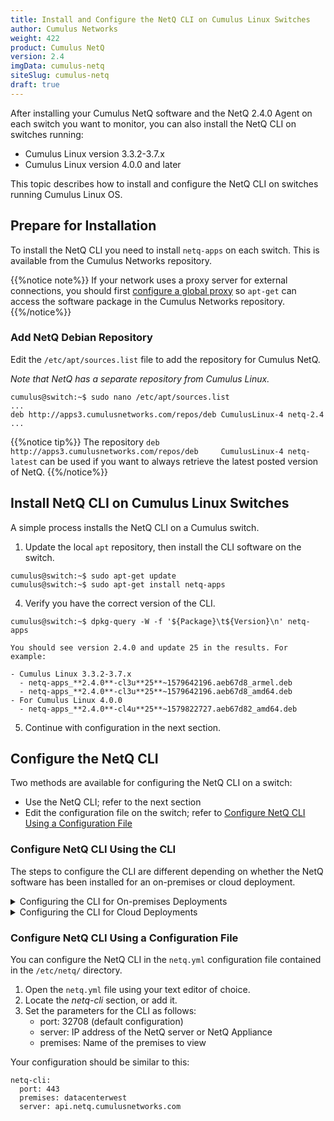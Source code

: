 ```yaml
---
title: Install and Configure the NetQ CLI on Cumulus Linux Switches
author: Cumulus Networks
weight: 422
product: Cumulus NetQ
version: 2.4
imgData: cumulus-netq
siteSlug: cumulus-netq
draft: true
---
```

After installing your Cumulus NetQ software and the NetQ 2.4.0 Agent on each switch you want to monitor, you can also install the NetQ CLI on switches running:

- Cumulus Linux version 3.3.2-3.7.x
- Cumulus Linux version 4.0.0 and later

This topic describes how to install and configure the NetQ CLI on switches running Cumulus Linux OS.

## Prepare for Installation

To install the NetQ CLI you need to install `netq-apps` on each switch. This is available from the Cumulus Networks repository.

{{%notice note%}}
If your network uses a proxy server for external connections, you should first [configure a global proxy](/cumulus-linux/System-Configuration/Configuring-a-Global-Proxy/) so `apt-get` can access the software package in the Cumulus Networks repository.
{{%/notice%}}

### Add NetQ Debian Repository

Edit the `/etc/apt/sources.list` file to add the repository for Cumulus NetQ.

*Note that NetQ has a separate repository from Cumulus Linux.*

```
cumulus@switch:~$ sudo nano /etc/apt/sources.list
...
deb http://apps3.cumulusnetworks.com/repos/deb CumulusLinux-4 netq-2.4
...
```

{{%notice tip%}}
The repository `deb http://apps3.cumulusnetworks.com/repos/deb     CumulusLinux-4 netq-latest` can be used if you want to always retrieve the latest posted version of NetQ.
{{%/notice%}}

## Install NetQ CLI on Cumulus Linux Switches

A simple process installs the NetQ CLI on a Cumulus switch.

1. Update the local `apt` repository, then install the CLI software on the switch.

```
cumulus@switch:~$ sudo apt-get update
cumulus@switch:~$ sudo apt-get install netq-apps
```

4. Verify you have the correct version of the CLI.

```
cumulus@switch:~$ dpkg-query -W -f '${Package}\t${Version}\n' netq-apps
```

    You should see version 2.4.0 and update 25 in the results. For example:

    - Cumulus Linux 3.3.2-3.7.x
      - netq-apps_**2.4.0**-cl3u**25**~1579642196.aeb67d8_armel.deb
      - netq-apps_**2.4.0**-cl3u**25**~1579642196.aeb67d8_amd64.deb
    - For Cumulus Linux 4.0.0
      - netq-apps_**2.4.0**-cl4u**25**~1579822727.aeb67d82_amd64.deb 

5. Continue with configuration in the next section.

## Configure the NetQ CLI

Two methods are available for configuring the NetQ CLI on a switch:

- Use the NetQ CLI; refer to the next section
- Edit the configuration file on the switch; refer to [Configure NetQ CLI Using a Configuration File](#configure-netq-cli-using-a-configuration-file)

### Configure NetQ CLI Using the CLI

The steps to configure the CLI are different depending on whether the NetQ software has been installed for an on-premises or cloud deployment.

<details><summary>Configuring the CLI for On-premises Deployments</summary>

Use the following command to configure the CLI:

```
netq config add cli server <text-gateway-dest> [vrf <text-vrf-name>] [port <text-gateway-port>]
```

Restart the CLI afterward to activate the configuration.

This example uses an IP address of 192.168.1.0 and the default port and VRF.

```
cumulus@switch:~$ sudo netq config add cli server 192.168.1.0
cumulus@switch:~$ sudo netq config restart cli
```

{{%notice tip%}}
If you have a server cluster deployed, use the IP address of the master server.
{{%/notice%}}

</details>
<details><summary>Configuring the CLI for Cloud Deployments</summary>
Use the following command to configure the CLI:

```
netq config add cli server <text-gateway-dest> [access-key <text-access-key> secret-key <text-secret-key> premises <text-premises-name> | cli-keys-file <text-key-file> premises <text-premises-name>] [vrf <text-vrf-name>] [port <text-gateway-port>]
```

Restart the CLI afterward to activate the configuration.

<details><summary>For Switches with Internet Access</summary>

To configure the CLI for switches with Internet access in cloud deployments, you need your access keys (refer to [Generate Access Keys]()) or a keys file, and the premises name you want to query.  You must specify the premises whether you have only one premises or multiple premises.

#### Create a Keys File

In version 2.2.1 and later, you can save your access keys to a YAML file for easy reference, and to avoid having to type or copy the key values. You can:

- Store the file wherever you like; for example, in */home/cumulus/* or */etc/netq*
- Name the file whatever you like; for example, credentials.yml, creds.yml, or keys.yml
- BUT, the file must have the following format:

  ```
  access-key: <user-access-key-value-here>
  secret-key: <user-secret-key-value-here>
  ```

#### Configure CLI Using Access Keys

This example configures the CLI to access the NetQ Cloud service, *api.netq.cumulusnetworks.com*, the *datacenterwest* premises, the default port and VRF, and uses sample access keys.

*Be sure to use your own access keys and premises name when you run this command.*

```
cumulus@switch:~$ sudo netq config add cli server api.netq.cumulusnetworks.com access-key b409b135792850a1726f55534279dd3c8b3ec55e8b25144d4739abcdebe8149e secret-key /vAGywae2E4xVZg8F+HtS6h12378ZbBP6HXa3JLdJWc= premises datacenterwest
Successfully logged into NetQ cloud at api.netq.cumulusnetworks.com:443
Updated cli server api.netq.cumulusnetworks.com vrf default port 443. Please restart netqd (netq config restart cli)

cumulus@switch:~$ netq config restart cli
Restarting NetQ CLI... Success!
```

#### Configure CLI Using a Keys File

This example configures the CLI to access the NetQ Cloud service, *api.netq.cumulusnetworks.com*, the *datacenterwest* premises, the *netqcreds.yml* key file, and the default port and VRF.

*Be sure to include the full path the to key file and specify your own premises name when you run this command.*

```
cumulus@switch:~$ netq config add cli server api.netq.cumulusnetworks.com cli-keys-file //home/cumulus/netqcreds.yml> premises datacenterwest
Successfully logged into NetQ cloud at api.netq.cumulusnetworks.com:443
Updated cli server api.netq.cumulusnetworks.com vrf default port 443. Please restart netqd (netq config restart cli)

cumulus@switch:~$ netq config restart cli
Restarting NetQ CLI... Success!
```

#### View Data for a Different Premises

If you have multiple premises and want to query data from a different premises than you originally configured, rerun the `netq config add cli server` command with the desired premises name. You can only view the data for one premises at a time with the CLI.

</details>
<details><summary>For Switches without Internet Access</summary>

You can use the CLI proxy that is part of the NetQ Cloud Server or Appliance with NetQ 2.2.2 and later to manage CLI access on your switches. To configure the proxy, run the following commands, using the IP address and port of your proxy server:

```
netq xxx proxy-host <text-proxy-host> proxy-port <text-proxy-port>
```

Then configure the CLi in the same way as for switches with Internet access.
</details>
</details>

### Configure NetQ CLI Using a Configuration File

You can configure the NetQ CLI in the `netq.yml` configuration file contained in the `/etc/netq/` directory.

1. Open the `netq.yml` file using your text editor of choice.
2. Locate the *netq-cli* section, or add it.
3. Set the parameters for the CLI as follows:
    - port: 32708 (default configuration)
    - server: IP address of the NetQ server or NetQ Appliance
    - premises: Name of the premises to view

Your configuration should be similar to this:

```
netq-cli:
  port: 443
  premises: datacenterwest
  server: api.netq.cumulusnetworks.com
```
